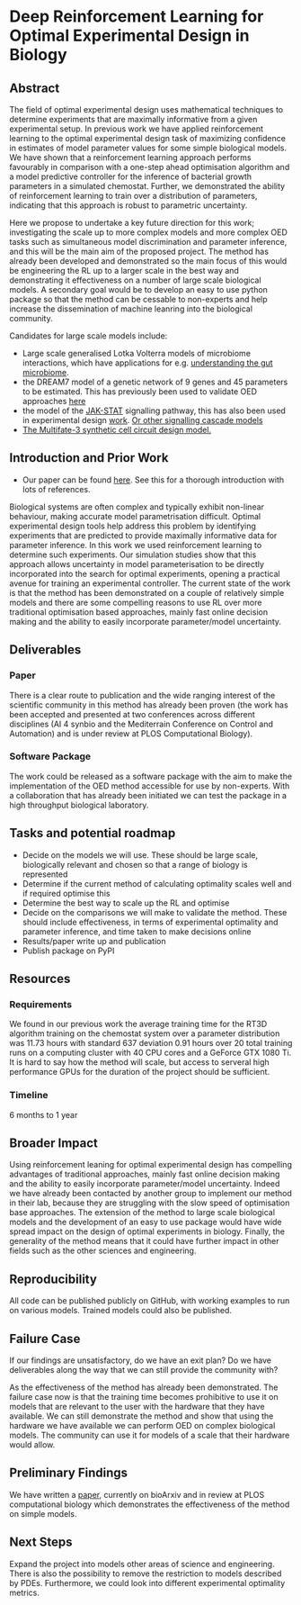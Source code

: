 # Deep Reinforcement Learning for Optimal Experimental Design in Biology

## Abstract


The field of optimal experimental design uses mathematical techniques to determine experiments that are maximally informative from a given experimental setup. In previous work we have applied reinforcement learning to the optimal experimental design task of maximizing confidence in estimates of model parameter values for some simple biological models. We have shown that a reinforcement learning approach performs favourably in comparison with a one-step ahead optimisation algorithm and a model predictive controller for the inference of bacterial growth parameters in a simulated chemostat. Further, we demonstrated the ability of reinforcement learning to train over a distribution of parameters, indicating that this approach is robust to parametric uncertainty.

Here we propose to undertake a key future direction for this work; investigating the scale up to more complex models and more complex OED tasks such as simultaneous model discrimination and parameter inference, and this will be the main aim of the proposed project. The method has already been developed and demonstrated so the main focus of this would be engineering the RL up to a larger scale in the best way and demonstrating it effectiveness on a number of large scale biological models. A secondary goal would be to develop an easy to use python package so that the method can be cessable to non-experts and help increase the dissemination of machine leanring into the biological community. 

Candidates for large scale models include:
- Large scale generalised Lotka Volterra models of microbiome interactions, which have applications for e.g. [understanding the gut microbiome](https://journals.plos.org/ploscompbiol/article?id=10.1371/journal.pcbi.1003388). 
- the DREAM7 model of a genetic network of 9 genes and 45 parameters to be estimated. This has previously been used to validate OED approaches [here](https://bmcsystbiol.biomedcentral.com/articles/10.1186/s12918-014-0102-6)
- the model of the [JAK-STAT](https://bmcsystbiol.biomedcentral.com/articles/10.1186/1752-0509-5-30) signalling pathway, this has also been used in experimental design [work](https://journals.plos.org/ploscompbiol/article?id=10.1371/journal.pcbi.1003650). [Or other signalling cascade models](https://academic.oup.com/bioinformatics/article/28/23/3089/194080)
- [The Multifate-3 synthetic cell circuit design model.](https://www.biorxiv.org/content/10.1101/2021.02.10.430659v1.full.pdf)



## Introduction and Prior Work

- Our paper can be found [here](https://www.biorxiv.org/content/10.1101/2022.05.09.491138v1.abstract). See this for a thorough introduction with lots of references. 

Biological systems are often complex and typically exhibit non-linear behaviour, making accurate model parametrisation difficult. Optimal experimental design tools help address this problem by identifying experiments that are predicted to provide maximally informative data for parameter inference. In this work we used reinforcement learning to determine such experiments. Our simulation studies show that this approach allows uncertainty in model parameterisation to be directly incorporated into the search for optimal experiments, opening a practical avenue for training an experimental controller. 
The current state of the work is that the method has been demonstrated on a couple of relatively simple models and there are some compelling reasons to use RL over more traditional optimisation based approaches, mainly fast online decision making and the ability to easily incorporate parameter/model uncertainty. 


## Deliverables

### Paper

There is a clear route to publication and the wide ranging interest of the scientific community in this method has already been proven (the work has been accepted and presented at two conferences across different disciplines (AI 4 synbio and the Mediterrain Conference on Control and Automation) and is under review at PLOS Computational Biology). 

### Software Package

The work could be released as a software package with the aim to make the implementation of the OED method accessible for use by non-experts. With a collaboration that has already been initiated we can test the package in a high throughput biological laboratory. 


## Tasks and potential roadmap
- Decide on the models we will use. These should be large scale, biologically relevant and chosen so that a range of biology is represented
- Determine if the current method of calculating optimality scales well and if required optimise this
- Determine the best way to scale up the RL and optimise
- Decide on the comparisons we will make to validate the method. These should include effectiveness, in terms of experimental optimality and parameter inference, and time taken to make decisions online
- Results/paper write up and publication
- Publish package on PyPI

## Resources

### Requirements

We found in our previous work the average training time for the RT3D algorithm training on the chemostat system over a parameter distribution was 11.73 hours with standard 637 deviation 0.91 hours over 20 total training runs on a computing cluster with 40 CPU cores and a GeForce GTX 1080 Ti. It is hard to say how the method will scale, but access to serveral high performance GPUs for the duration of the project should be sufficient. 

### Timeline

6 months to 1 year

## Broader Impact

Using reinforcement leaning for optimal experimental design has compelling advantages of traditional approaches, mainly fast online decision making and the ability to easily incorporate parameter/model uncertainty. Indeed we have already been contacted by another group to implement our method in their lab, because they are struggling with the slow speed of optimisation base approaches. The extension of the method to large scale biological models and the development of an easy to use package would have wide spread impact on the design of optimal experiments in biology. Finally, the generality of the method means that it could have further impact in other fields such as the other sciences and engineering. 

## Reproducibility

All code can be published publicly on GitHub, with working examples to run on various models. Trained models could also be published. 

## Failure Case

If our findings are unsatisfactory, do we have an exit plan? Do we have deliverables along the way that we can still provide the community with?

As the effectiveness of the method has already been demonstrated. The failure case now is that the training time becomes prohibitive to use it on models that are relevant to the user with the hardware that they have available. We can still demonstrate the method and show that using the hardware we have available we can perform OED on complex biological models. The community can use it for models of a scale that their hardware would allow. 

## Preliminary Findings

We have written a [paper](https://www.biorxiv.org/content/10.1101/2022.05.09.491138v1.abstract), currently on bioArxiv and in review at PLOS computational biology which demonstrates the effectiveness of the method on simple models. 


## Next Steps

Expand the project into models other areas of science and engineering. There is also the possibility to remove the restriction to models described by PDEs. Furthermore, we could look into different experimental optimality metrics.
